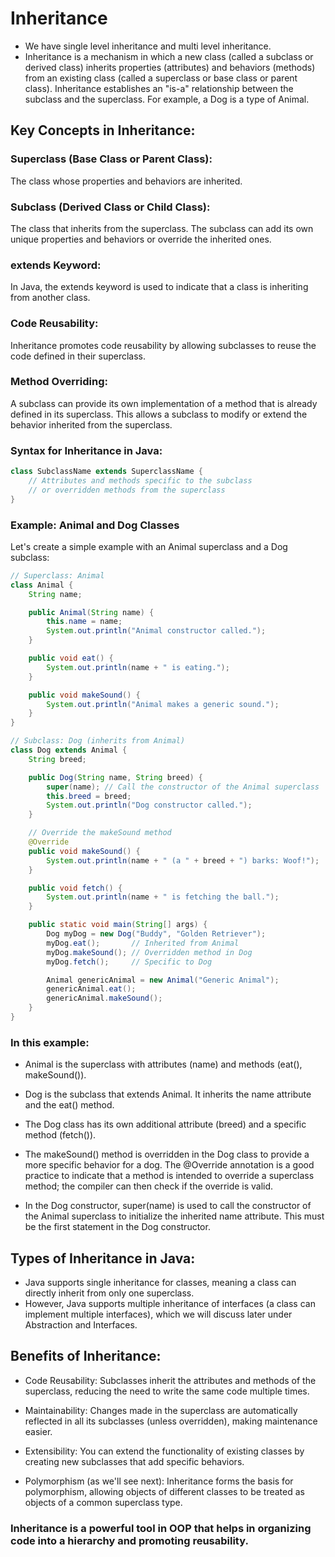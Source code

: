 # Inheritance

- We have single level inheritance and multi level inheritance.
- Inheritance is a mechanism in which a new class (called a subclass or derived class) inherits properties (attributes) and behaviors (methods) from an existing class (called a superclass or base class or parent class). Inheritance establishes an "is-a" relationship between the subclass and the superclass. For example, a Dog is a type of Animal.

## Key Concepts in Inheritance:

### Superclass (Base Class or Parent Class):

The class whose properties and behaviors are inherited.

### Subclass (Derived Class or Child Class):

The class that inherits from the superclass. The subclass can add its own unique properties and behaviors or override the inherited ones.

### extends Keyword:

In Java, the extends keyword is used to indicate that a class is inheriting from another class.

### Code Reusability:

Inheritance promotes code reusability by allowing subclasses to reuse the code defined in their superclass.

### Method Overriding:

A subclass can provide its own implementation of a method that is already defined in its superclass. This allows a subclass to modify or extend the behavior inherited from the superclass.

### Syntax for Inheritance in Java:

```Java
class SubclassName extends SuperclassName {
    // Attributes and methods specific to the subclass
    // or overridden methods from the superclass
}
```

### Example: Animal and Dog Classes

Let's create a simple example with an Animal superclass and a Dog subclass:

```Java
// Superclass: Animal
class Animal {
    String name;

    public Animal(String name) {
        this.name = name;
        System.out.println("Animal constructor called.");
    }

    public void eat() {
        System.out.println(name + " is eating.");
    }

    public void makeSound() {
        System.out.println("Animal makes a generic sound.");
    }
}

// Subclass: Dog (inherits from Animal)
class Dog extends Animal {
    String breed;

    public Dog(String name, String breed) {
        super(name); // Call the constructor of the Animal superclass
        this.breed = breed;
        System.out.println("Dog constructor called.");
    }

    // Override the makeSound method
    @Override
    public void makeSound() {
        System.out.println(name + " (a " + breed + ") barks: Woof!");
    }

    public void fetch() {
        System.out.println(name + " is fetching the ball.");
    }

    public static void main(String[] args) {
        Dog myDog = new Dog("Buddy", "Golden Retriever");
        myDog.eat();       // Inherited from Animal
        myDog.makeSound(); // Overridden method in Dog
        myDog.fetch();     // Specific to Dog

        Animal genericAnimal = new Animal("Generic Animal");
        genericAnimal.eat();
        genericAnimal.makeSound();
    }
}
```

### In this example:

- Animal is the superclass with attributes (name) and methods (eat(), makeSound()).

- Dog is the subclass that extends Animal. It inherits the name attribute and the eat() method.

- The Dog class has its own additional attribute (breed) and a specific method (fetch()).

- The makeSound() method is overridden in the Dog class to provide a more specific behavior for a dog. The @Override annotation is a good practice to indicate that a method is intended to override a superclass method; the compiler can then check if the override is valid.

- In the Dog constructor, super(name) is used to call the constructor of the Animal superclass to initialize the inherited name attribute. This must be the first statement in the Dog constructor.

## Types of Inheritance in Java:

- Java supports single inheritance for classes, meaning a class can directly inherit from only one superclass.
- However, Java supports multiple inheritance of interfaces (a class can implement multiple interfaces), which we will discuss later under Abstraction and Interfaces.

## Benefits of Inheritance:

- Code Reusability: Subclasses inherit the attributes and methods of the superclass, reducing the need to write the same code multiple times.

- Maintainability: Changes made in the superclass are automatically reflected in all its subclasses (unless overridden), making maintenance easier.

- Extensibility: You can extend the functionality of existing classes by creating new subclasses that add specific behaviors.

- Polymorphism (as we'll see next): Inheritance forms the basis for polymorphism, allowing objects of different classes to be treated as objects of a common superclass type.

### Inheritance is a powerful tool in OOP that helps in organizing code into a hierarchy and promoting reusability.
